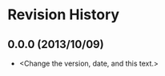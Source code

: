 Revision History
================

0.0.0 (2013/10/09)
------------------

 - <Change the version, date, and this text.>
